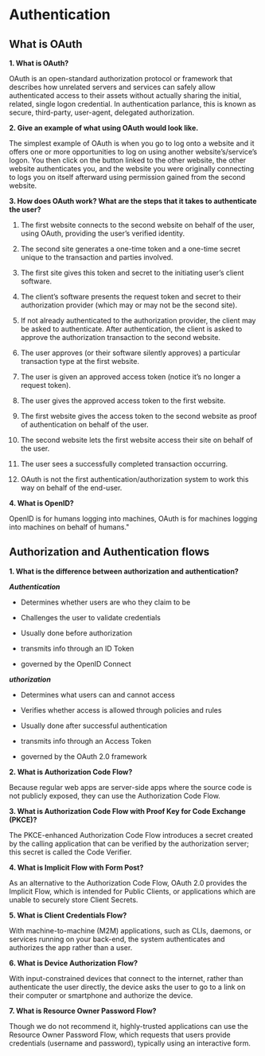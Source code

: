 # Authentication

## What is OAuth

**1. What is OAuth?**

OAuth is an open-standard authorization protocol or framework that describes how unrelated servers and services can safely allow authenticated access to their assets without actually sharing the initial, related, single logon credential. In authentication parlance, this is known as secure, third-party, user-agent, delegated authorization.

**2. Give an example of what using OAuth would look like.**

The simplest example of OAuth is when you go to log onto a website and it offers one or more opportunities to log on using another website’s/service’s logon. You then click on the button linked to the other website, the other website authenticates you, and the website you were originally connecting to logs you on itself afterward using permission gained from the second website.

**3. How does OAuth work? What are the steps that it takes to authenticate the user?**

1. The first website connects to the second website on behalf of the user, using OAuth, providing the user’s verified identity.

2. The second site generates a one-time token and a one-time secret unique to the transaction and parties involved.

3. The first site gives this token and secret to the initiating user’s client software.

4. The client’s software presents the request token and secret to their authorization provider (which may or may not be the second site).

5. If not already authenticated to the authorization provider, the client may be asked to authenticate. After authentication, the client is asked to approve the authorization transaction to the second website.

6. The user approves (or their software silently approves) a particular transaction type at the first website.

7. The user is given an approved access token (notice it’s no longer a request token).

8. The user gives the approved access token to the first website.

9. The first website gives the access token to the second website as proof of authentication on behalf of the user.

10. The second website lets the first website access their site on behalf of the user.

11. The user sees a successfully completed transaction occurring.

12. OAuth is not the first authentication/authorization system to work this way on behalf of the end-user.

**4. What is OpenID?**

OpenID is for humans logging into machines, OAuth is for machines logging into machines on behalf of humans."

## Authorization and Authentication flows

**1. What is the difference between authorization and authentication?**

***Authentication***

* Determines whether users are who they claim to be

* Challenges the user to validate credentials

* Usually done before authorization

* transmits info through an ID Token

* governed by the OpenID Connect

***uthorization***

* Determines what users can and cannot access

* Verifies whether access is allowed through policies and rules

* Usually done after successful authentication

* transmits info through an Access Token

* governed by the OAuth 2.0 framework

**2. What is Authorization Code Flow?**

Because regular web apps are server-side apps where the source code is not publicly exposed, they can use the Authorization Code Flow.

**3. What is Authorization Code Flow with Proof Key for Code Exchange (PKCE)?**

The PKCE-enhanced Authorization Code Flow introduces a secret created by the calling application that can be verified by the authorization server; this secret is called the Code Verifier.

**4. What is Implicit Flow with Form Post?**

As an alternative to the Authorization Code Flow, OAuth 2.0 provides the Implicit Flow, which is intended for Public Clients, or applications which are unable to securely store Client Secrets.

**5. What is Client Credentials Flow?**

With machine-to-machine (M2M) applications, such as CLIs, daemons, or services running on your back-end, the system authenticates and authorizes the app rather than a user.

**6. What is Device Authorization Flow?**

With input-constrained devices that connect to the internet, rather than authenticate the user directly, the device asks the user to go to a link on their computer or smartphone and authorize the device.

**7. What is Resource Owner Password Flow?**

Though we do not recommend it, highly-trusted applications can use the Resource Owner Password Flow, which requests that users provide credentials (username and password), typically using an interactive form.
